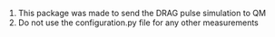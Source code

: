1. This package was made to send the DRAG pulse simulation to QM
2. Do not use the configuration.py file for any other measurements